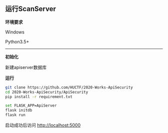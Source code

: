 ## 运行ScanServer

**环境要求**

Windows

Python3.5+

------------------
**初始化**

新建apiserver数据库

**运行**

```bash
git clone https://github.com/HUCTF/2020-Works-ApiSecurity
cd 2020-Works-ApiSecurity/ApiSecurity
pip install -r requirement.txt

set FLASK_APP=ApiServer
flask initdb
flask run
```
启动成功后访问 <http://localhost:5000>
